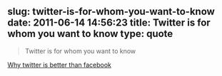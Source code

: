 slug: twitter-is-for-whom-you-want-to-know
date: 2011-06-14 14:56:23
title: Twitter is for whom you want to know
type: quote
---

> Twitter is for whom you want to know

[Why twitter is better than facebook](http://www.chaaps.com/why-twitter-is-better-than-facebook.html)
